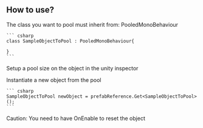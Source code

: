 
## How to use?

The class you want to pool must inherit from: PooledMonoBehaviour

    ``` csharp
    class SampleObjectToPool : PooledMonoBehaviour{

    }
    ```

Setup a pool size on the object in the unity inspector

Instantiate a new object from the pool

    ``` csharp
    SampleObjectToPool newObject = prefabReference.Get<SampleObjectToPool>();
    ```


Caution: You need to have OnEnable to reset the object